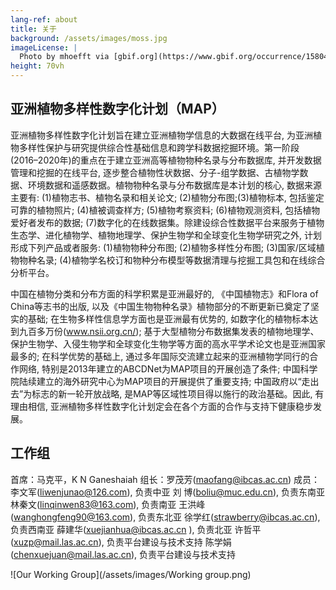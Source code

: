 ```yaml
---
lang-ref: about
title: 关于
background: /assets/images/moss.jpg
imageLicense: |
  Photo by mhoefft via [gbif.org](https://www.gbif.org/occurrence/1580487687)
height: 70vh
---
```


## 亚洲植物多样性数字化计划（MAP）

亚洲植物多样性数字化计划旨在建立亚洲植物学信息的大数据在线平台, 为亚洲植物多样性保护与研究提供综合性基础信息和跨学科数据挖掘环境。第一阶段(2016–2020年)的重点在于建立亚洲高等植物物种名录与分布数据库, 并开发数据管理和挖掘的在线平台, 逐步整合植物性状数据、分子-组学数据、古植物学数据、环境数据和遥感数据。植物物种名录与分布数据库是本计划的核心, 数据来源主要有: (1)植物志书、植物名录和相关论文; (2)植物分布图;(3)植物标本, 包括鉴定可靠的植物照片; (4)植被调查样方; (5)植物考察资料; (6)植物观测资料, 包括植物爱好者发布的数据; (7)数字化的在线数据集。除建设综合性数据平台来服务于植物生态学、进化植物学、植物地理学、保护生物学和全球变化生物学研究之外, 计划形成下列产品或者服务: (1)植物物种分布图; (2)植物多样性分布图; (3)国家/区域植物物种名录; (4)植物学名校订和物种分布模型等数据清理与挖掘工具包和在线综合分析平台。

中国在植物分类和分布方面的科学积累是亚洲最好的, 《中国植物志》和Flora of China等志书的出版, 以及《中国生物物种名录》植物部分的不断更新已奠定了坚实的基础; 在生物多样性信息学方面也是亚洲最有优势的, 如数字化的植物标本达到九百多万份(www.nsii.org.cn/); 基于大型植物分布数据集发表的植物地理学、保护生物学、入侵生物学和全球变化生物学等方面的高水平学术论文也是亚洲国家最多的; 在科学优势的基础上, 通过多年国际交流建立起来的亚洲植物学同行的合作网络, 特别是2013年建立的ABCDNet为MAP项目的开展创造了条件; 中国科学院陆续建立的海外研究中心为MAP项目的开展提供了重要支持; 中国政府以“走出去”为标志的新一轮开放战略, 是MAP等区域性项目得以施行的政治基础。因此, 有理由相信, 亚洲植物多样性数字化计划定会在各个方面的合作与支持下健康稳步发展。

## 工作组
首席：马克平，K N Ganeshaiah
组长：罗茂芳(maofang@ibcas.ac.cn) 
成员：李文军(liwenjunao@126.com), 负责中亚 
     刘  博(boliu@muc.edu.cn), 负责东南亚 
     林秦文(linqinwen83@163.com), 负责南亚 
     王洪峰(wanghongfeng90@163.com), 负责东北亚 
     徐学红(strawberry@ibcas.ac.cn), 负责西南亚 
     薛建华(xuejianhua@ibcas.ac.cn ), 负责北亚 
     许哲平(xuzp@mail.las.ac.cn), 负责平台建设与技术支持 
     陈学娟(chenxuejuan@mail.las.ac.cn), 负责平台建设与技术支持 

![Our Working Group](/assets/images/Working group.png)
